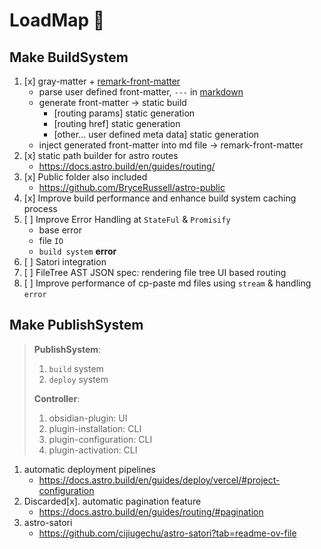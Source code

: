 # LoadMap 🦦

## Make BuildSystem

1. [x] gray-matter + [remark-front-matter](https://github.com/remarkjs/remark-frontmatter)
    - parse user defined front-matter, `---` in [markdown](https://github.com/jonschlinkert/gray-matter?tab=readme-ov-file#stringify)
    - generate front-matter -> static build
        - [routing params] static generation
        - [routing href] static generation
        - [other... user defined meta data] static generation
    - inject generated front-matter into md file -> remark-front-matter
2. [x] static path builder for astro routes
    - https://docs.astro.build/en/guides/routing/
3. [x] Public folder also included
    - https://github.com/BryceRussell/astro-public
4. [x] Improve build performance and enhance build system caching process
5. [ ] Improve Error Handling at `StateFul` & `Promisify`
    - base error
    - file `IO`
    - `build system` **error**
6. [ ] Satori integration
7. [ ] FileTree AST JSON spec: rendering file tree UI based routing
8. [ ] Improve performance of cp-paste md files using `stream` & handling `error`

## Make PublishSystem

> **PublishSystem**:
>
> 1. `build` system
> 2. `deploy` system
>
> **Controller**:
>
> 1. obsidian-plugin: UI
> 2. plugin-installation: CLI
> 3. plugin-configuration: CLI
> 4. plugin-activation: CLI

1. automatic deployment pipelines
    - https://docs.astro.build/en/guides/deploy/vercel/#project-configuration
2. Discarded[x]. automatic pagination feature
    - https://docs.astro.build/en/guides/routing/#pagination
3. astro-satori
    - https://github.com/cijiugechu/astro-satori?tab=readme-ov-file
